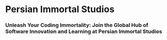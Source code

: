 # Persian Immortal Studios
### Unleash Your Coding Immortality: Join the Global Hub of Software Innovation and Learning at Persian Immortal Studios